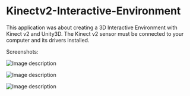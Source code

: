 # Kinectv2-Interactive-Environment
This application was about creating a 3D Interactive Environment with Kinect v2 and Unity3D. 
The Kinect v2 sensor must be connected to your computer and its drivers installed.

Screenshots:

![Image description](https://raw.githubusercontent.com/dhd94/Kinectv2-Interactive-Environment/master/sceneview.jpg)

![Image description](https://raw.githubusercontent.com/dhd94/Kinectv2-Interactive-Environment/master/enter.jpg)

![Image description](https://raw.githubusercontent.com/dhd94/Kinectv2-Interactive-Environment/master/gameplay.jpg)



